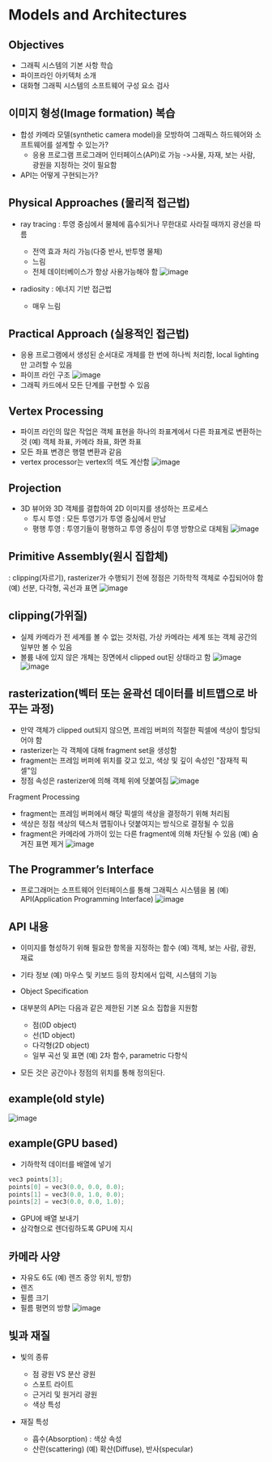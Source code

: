# Models and Architectures

## Objectives
* 그래픽 시스템의 기본 사항 학습
* 파이프라인 아키텍처 소개
* 대화형 그래픽 시스템의 소프트웨어 구성 요소 검사

## 이미지 형성(Image formation) 복습
* 합성 카메라 모델(synthetic camera model)을 모방하여 그래픽스 하드웨어와 소프트웨어를 설계할 수 있는가?
  - 응용 프로그램 프로그래머 인터페이스(API)로 가능
    ->사물, 자재, 보는 사람, 광원을 지정하는 것이 필요함
* API는 어떻게 구현되는가?

## Physical Approaches (물리적 접근법)
* ray tracing : 투영 중심에서 물체에 흡수되거나 무한대로 사라질 때까지 광선을 따름
  - 전역 효과 처리 가능(다중 반사, 반투명 물체)
  - 느림
  - 전체 데이터베이스가 항상 사용가능해야 함
![image](https://user-images.githubusercontent.com/35838519/56598609-c40a0d80-662f-11e9-8803-649632ad6e51.png)

* radiosity : 에너지 기반 접근법
  - 매우 느림

## Practical Approach (실용적인 접근법)
* 응용 프로그램에서 생성된 순서대로 개체를 한 번에 하나씩 처리함, local lighting만 고려할 수 있음
* 파이프 라인 구조
![image](https://user-images.githubusercontent.com/35838519/56598743-10ede400-6630-11e9-9f04-275522ea25de.png)
*  그래픽 카드에서 모든 단계를 구현할 수 있음

## Vertex Processing
* 파이프 라인의 많은 작업은 객체 표현을 하나의 좌표계에서 다른 좌표계로 변환하는 것
(예) 객체 좌표, 카메라 좌표, 화면 좌표
* 모든 좌표 변경은 행렬 변환과 같음
* vertex processor는 vertex의 색도 계산함
![image](https://user-images.githubusercontent.com/35838519/56598841-41ce1900-6630-11e9-8542-2f2923222276.png)

## Projection
* 3D 뷰어와 3D 객체를 결합하여 2D 이미지를 생성하는 프로세스
  - 투시 투영 : 모든 투영기가 투영 중심에서 만남
  - 평행 투영 : 투영기들이 평행하고 투영 중심이 투영 방향으로 대체됨
![image](https://user-images.githubusercontent.com/35838519/56598910-67f3b900-6630-11e9-8ea2-01c002acd33b.png)

## Primitive Assembly(원시 집합체)
: clipping(자르기), rasterizer가 수행되기 전에 정점은 기하학적 객체로 수집되어야 함
(예) 선분, 다각형, 곡선과 표면
![image](https://user-images.githubusercontent.com/35838519/56599039-aa1cfa80-6630-11e9-8ba6-69e16bba6c73.png)

## clipping(가위질)
* 실제 카메라가 전 세계를 볼 수 없는 것처럼, 가상 카메라는 세계 또는 객체 공간의 일부만 볼 수 있음
* 볼륨 내에 있지 않은 개체는 장면에서 clipped out된 상태라고 함
![image](https://user-images.githubusercontent.com/35838519/56599090-d173c780-6630-11e9-967c-248f29c18a8b.png)
![image](https://user-images.githubusercontent.com/35838519/56599101-d5074e80-6630-11e9-8f4c-3d7ccf41e988.png)

## rasterization(벡터 또는 윤곽선 데이터를 비트맵으로 바꾸는 과정)
* 만약 객체가 clipped out되지 않으면, 프레임 버퍼의 적절한 픽셀에 색상이 할당되어야 함
* rasterizer는 각 객체에 대해 fragment set을 생성함
* fragment는 프레임 버퍼에 위치를 갖고 있고, 색상 및 깊이 속성인 "잠재적 픽셀"임
* 정점 속성은 rasterizer에 의해 객체 위에 덧붙여짐
![image](https://user-images.githubusercontent.com/35838519/56599153-f7996780-6630-11e9-80d1-7aa49ec8d378.png)

Fragment Processing
* fragment는 프레임 버퍼에서 해당 픽셀의 색상을 결정하기 위해 처리됨
* 색상은 정점 색상의 텍스처 맵핑이나 덧붙여지는 방식으로 결정될 수 있음
* fragment은 카메라에 가까이 있는 다른 fragment에 의해 차단될 수 있음 (예) 숨겨진 표면 제거
![image](https://user-images.githubusercontent.com/35838519/56599198-0c75fb00-6631-11e9-8740-43d6526fb141.png)

## The Programmer’s Interface
* 프로그래머는 소프트웨어 인터페이스를 통해 그래픽스 시스템을 봄
(예) API(Application Programming Interface)
![image](https://user-images.githubusercontent.com/35838519/56599267-2e6f7d80-6631-11e9-96eb-970d435e59b4.png)

## API 내용
* 이미지를 형성하기 위해 필요한 항목을 지정하는 함수 (예) 객체, 보는 사람, 광원, 재료
* 기타 정보 (예) 마우스 및 키보드 등의 장치에서 입력, 시스템의 기능

* Object Specification
* 대부분의 API는 다음과 같은 제한된 기본 요소 집합을 지원함
  - 점(0D object)
  - 선(1D object)
  - 다각형(2D object)
  - 일부 곡선 및 표면 (예) 2차 함수, parametric 다항식
* 모든 것은 공간이나 정점의 위치를 통해 정의된다.

## example(old style)
 ![image](https://user-images.githubusercontent.com/35838519/56599424-7e4e4480-6631-11e9-8f43-88568148cd93.png)

## example(GPU based)
* 기하학적 데이터를 배열에 넣기
```cpp
vec3 points[3];
points[0] = vec3(0.0, 0.0, 0.0);
points[1] = vec3(0.0, 1.0, 0.0);
points[2] = vec3(0.0, 0.0, 1.0);
```
* GPU에 배열 보내기
* 삼각형으로 렌더링하도록 GPU에 지시

## 카메라 사양
* 자유도 6도 (예) 렌즈 중앙 위치, 방향)
* 렌즈
* 필름 크기
* 필름 평면의 방향
![image](https://user-images.githubusercontent.com/35838519/56599619-e56bf900-6631-11e9-9539-eb45226207e4.png)

## 빛과 재질
* 빛의 종류
  - 점 광원 VS 분산 광원
  - 스포트 라이트
  - 근거리 및 원거리 광원
  - 색상 특성

* 재질 특성
  - 흡수(Absorption) : 색상 속성
  - 산란(scattering) (예) 확산(Diffuse), 반사(specular)





